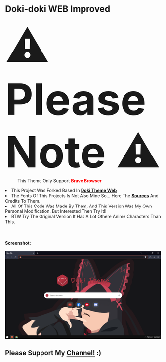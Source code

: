 # Doki-doki WEB Improved 

<div>
<pp><b style="font-size: 140px">⚠ Please Note ⚠</b></pp> 
  <dd>This Theme Only Support <b style="color: red">Brave Browser</b></dd> 
<p>
  <li> This Project Was Forked Based In <a href="https://github.com/doki-theme/doki-theme-web" ><b style="text-decoration: none">Doki Theme Web</b></a></li>
  <li>The Fonts Of This Projects Is Not Also Mine So... Here The <a href="https://www.dafont.com/kindergarten-4.font"><b style="text-decoration: none">Sources</b></a> And Credits To Them.
<li> All Of This Code Was Made By Them, And This Version Was My Own Personal Modification. But Interested Then Try It!!</li><li>BTW Try The Original Version It Has A Lot Othere Anime Characters Than This.</li></p>
</div>
<br>
<h4>Screenshot:</h4>
<img src="Brave.png"></img>
<br>
<div>
<h2>Please Support My <a href="https://www.youtube.com/channel/UCnMHIY-XZFMR1IRUiA0QQ9g"> Channel!</a> :)</h2>
</div>
